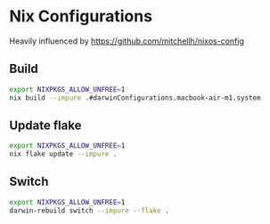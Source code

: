 # Nix Configurations

Heavily influenced by https://github.com/mitchellh/nixos-config

## Build

```bash
export NIXPKGS_ALLOW_UNFREE=1
nix build --impure .#darwinConfigurations.macbook-air-m1.system
```

## Update flake

```bash
export NIXPKGS_ALLOW_UNFREE=1
nix flake update --impure .
```

## Switch

```bash
export NIXPKGS_ALLOW_UNFREE=1
darwin-rebuild switch --impure --flake .
```